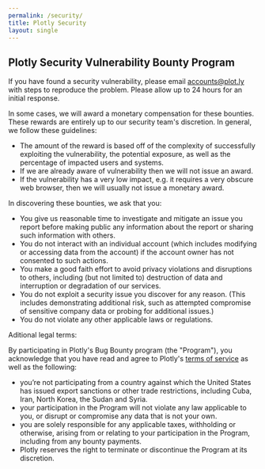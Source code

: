 ```yaml
---
permalink: /security/
title: Plotly Security
layout: single
---
```


## Plotly Security Vulnerability Bounty Program

If you have found a security vulnerability, please email <accounts@plot.ly> with steps to reproduce the problem. Please allow up to 24 hours for an initial response. 

In some cases, we will award a monetary compensation for these bounties. These rewards are entirely up to our security team's discretion. In general, we follow these guidelines:
- The amount of the reward is based off of the complexity of successfully exploiting the vulnerability, the potential exposure, as well as the percentage of impacted users and systems.
- If we are already aware of vulnerability then we will not issue an award.
- If the vulnerability has a very low impact, e.g. it requires a very obscure web browser, then we will usually not issue a monetary award.

In discovering these bounties, we ask that you:
- You give us reasonable time to investigate and mitigate an issue you report before making public any information about the report or sharing such information with others.
- You do not interact with an individual account (which includes modifying or accessing data from the account) if the account owner has not consented to such actions.
- You make a good faith effort to avoid privacy violations and disruptions to others, including (but not limited to) destruction of data and interruption or degradation of our services.
- You do not exploit a security issue you discover for any reason. (This includes demonstrating additional risk, such as attempted compromise of sensitive company data or probing for additional issues.)
- You do not violate any other applicable laws or regulations.

Aditional legal terms:

By participating in Plotly's Bug Bounty program (the "Program"), you acknowledge that you have read and agree to Plotly's [terms of service](https://plot.ly/terms-of-service/) as well as the following:
- you’re not participating from a country against which the United States has issued export sanctions or other trade restrictions, including Cuba, Iran, North Korea, the Sudan and Syria.
- your participation in the Program will not violate any law applicable to you, or disrupt or compromise any data that is not your own.
- you are solely responsible for any applicable taxes, withholding or otherwise, arising from or relating to your participation in the Program, including from any bounty payments.
- Plotly reserves the right to terminate or discontinue the Program at its discretion.

